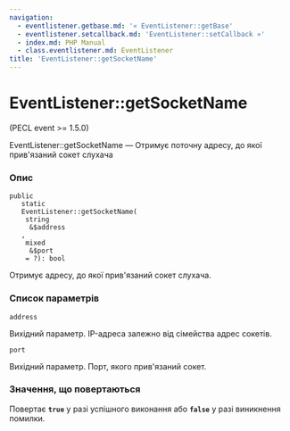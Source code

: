```yaml
---
navigation:
  - eventlistener.getbase.md: '« EventListener::getBase'
  - eventlistener.setcallback.md: 'EventListener::setCallback »'
  - index.md: PHP Manual
  - class.eventlistener.md: EventListener
title: 'EventListener::getSocketName'
---
```

# EventListener::getSocketName

(PECL event >= 1.5.0)

EventListener::getSocketName — Отримує поточну адресу, до якої прив'язаний сокет слухача

### Опис

```methodsynopsis
public
   static
   EventListener::getSocketName(
    string
     &$address
   , 
    mixed
     &$port
    = ?): bool
```

Отримує адресу, до якої прив'язаний сокет слухача.

### Список параметрів

`address`

Вихідний параметр. IP-адреса залежно від сімейства адрес сокетів.

`port`

Вихідний параметр. Порт, якого прив'язаний сокет.

### Значення, що повертаються

Повертає **`true`** у разі успішного виконання або **`false`** у разі виникнення помилки.
